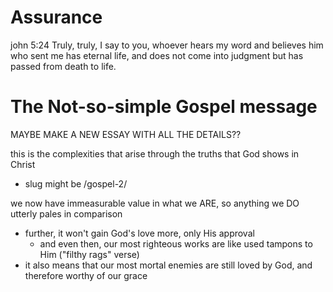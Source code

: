 
# Assurance

john 5:24
Truly, truly, I say to you, whoever hears my word and believes him who sent me has eternal life, and does not come into judgment but has passed from death to life.

# The Not-so-simple Gospel message

MAYBE MAKE A NEW ESSAY WITH ALL THE DETAILS??

this is the complexities that arise through the truths that God shows in Christ
- slug might be /gospel-2/

we now have immeasurable value in what we ARE, so anything we DO utterly pales in comparison
- further, it won't gain God's love more, only His approval
  - and even then, our most righteous works are like used tampons to Him ("filthy rags" verse)
- it also means that our most mortal enemies are still loved by God, and therefore worthy of our grace
